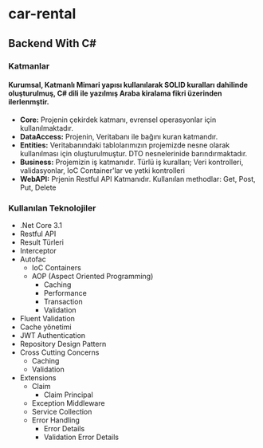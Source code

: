 # car-rental

## Backend With C# 

### Katmanlar 

#### Kurumsal, Katmanlı Mimari yapısı kullanılarak SOLID kuralları dahilinde oluşturulmuş, C# dili ile yazılmış Araba kiralama fikri üzerinden ilerlenmştir.

* **Core:** Projenin çekirdek katmanı, evrensel operasyonlar için kullanılmaktadır.
* **DataAccess:** Projenin, Veritabanı ile bağını kuran katmandır.
* **Entities:** Veritabanındaki tablolarımızın projemizde nesne olarak kullanılması için oluşturulmuştur. DTO nesnelerinide barındırmaktadır.
* **Business:** Projemizin iş katmanıdır. Türlü iş kuralları; Veri kontrolleri, validasyonlar, IoC Container'lar ve yetki kontrolleri
* **WebAPI:** Prjenin Restful API Katmanıdır. Kullanılan methodlar: Get, Post, Put, Delete

### Kullanılan Teknolojiler


* .Net Core 3.1
* Restful API
* Result Türleri
* Interceptor
* Autofac
  * IoC Containers
  * AOP (Aspect Oriented Programming)
    * Caching
    * Performance
    * Transaction
    * Validation
* Fluent Validation
* Cache yönetimi
* JWT Authentication
* Repository Design Pattern
* Cross Cutting Concerns
  * Caching
  * Validation
* Extensions
  * Claim
    * Claim Principal
  * Exception Middleware
  * Service Collection
  * Error Handling
    * Error Details
    * Validation Error Details
